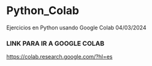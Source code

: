 # Python_Colab
Ejercicios en Python usando Google Colab 04/03/2024


### LINK PARA IR A GOOGLE COLAB

https://colab.research.google.com/?hl=es

